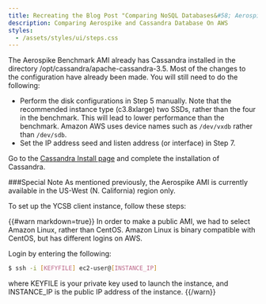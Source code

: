 ```yaml
---
title: Recreating the Blog Post "Comparing NoSQL Databases&#58; Aerospike and Cassandra - Benchmarking for Real" on AWS - Cassandra
description: Comparing Aerospike and Cassandra Database On AWS
styles:
  - /assets/styles/ui/steps.css
---
```



The Aerospike Benchmark AMI already has Cassandra installed in the directory /opt/cassandra/apache-cassandra-3.5. Most of the changes to the configuration have already been made. You will still need to do the following:

  * Perform the disk configurations in Step 5 manually. Note that the recommended instance type (c3.8xlarge) two SSDs, rather than the four in the benchmark. This will lead to lower performance than the benchmark. Amazon AWS uses device names such as `/dev/vxdb` rather than `/dev/sdb`.
  * Set the IP address seed and listen address (or interface) in Step 7. 

Go to the [Cassandra Install page](/docs/benchmarks/cassandra/simple_ycsb/cassandra_install.html) and complete the installation of Cassandra.

###Special Note
As mentioned previously, the Aerospike AMI is currently available in the US-West (N. California) region only.

To set up the YCSB client instance, follow these steps:

{{#warn markdown=true}}
In order to make a public AMI, we had to select Amazon Linux, rather than CentOS. Amazon Linux is binary compatible with CentOS, but has different logins on AWS.

Login by entering the following:
```bash
$ ssh -i [KEFYFILE] ec2-user@[INSTANCE_IP]
```
where KEYFILE is your private key used to launch the instance, and INSTANCE_IP is the public IP address of the instance.
{{/warn}}

